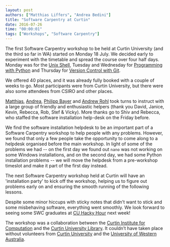 ```yaml
---
layout: post
authors: ["Matthias Liffers", "Andrea Bedini"]
title: "Software Carpentry at Curtin"
date: 2016-07-26
time: "00:00:01"
tags: ["Workshops", "Software Carpentry"]
---
```

The first Software Carpentry workshop to be held at Curtin University (and the third so far in WA) started on Monday 18 July. 
We decided early to experiment with the timetable and spread the course over four half days. 
Monday was for the [Unix Shell](https://twitter.com/CurtinIC/status/754850455797190657), 
Tuesday and Wednesday for [Programming with Python](https://twitter.com/CurtinIC/status/755613286192721920) and 
Thursday for [Version Control with Git](https://twitter.com/CurtinIC/status/755959937574907904).

We offered 40 places, and it was already fully booked with a couple of weeks to go. 
Most participants were from Curtin University, but there were also some attendees from CSIRO and other places.

[Matthias](https://twitter.com/mpfl), [Andrea](https://twitter.com/andreabedini), [Philipp Bayer](https://twitter.com/PhilippBayer)
and [Andrew Rohl](https://twitter.com/andrewrohl) took turns to instruct with a large group of friendly and 
enthusiastic helpers (thank you David, Janice, Kevin, Rebecca, Rob, Stef & Vicky). 
More thanks go to Shiv and Rebecca, who staffed the software installation help-desk on the Friday before.

We find the software installation helpdesk to be an important part of a Software Carpentry workshop to help people with any problems. However, we found that only a few people take the opportunity to come along to a helpdesk organised before the main workshop. In light of some of the problems we had -- on the first day we found out `nano` was not working on some Windows installations, and on the second day, we had some Python installation problems -- we will move the helpdesk from a pre-workshop timeslot and make it part of the first day instead.

The next Software Carpentry workshop held at Curtin will have an 'installation party' to kick off the workshop, helping us to figure out problems early on and ensuring the smooth running of the following lessons.

Despite some minor hiccups with sticky notes that didn’t want to stick 
and some misbehaving software, everything went smoothly. 
We look forward to seeing some SWC graduates at [CU Hacky Hour](http://cuhackyhour.github.io/) next week!

The workshop was a collaboration between the [Curtin Institute for Computation](http://computation.curtin.edu.au/) 
and the [Curtin University Library](http://library.curtin.edu.au/). 
It couldn’t have taken place without volunteers from [Curtin University](http://www.curtin.edu.au/) 
and the [University of Western Australia](http://www.uwa.edu.au/).
